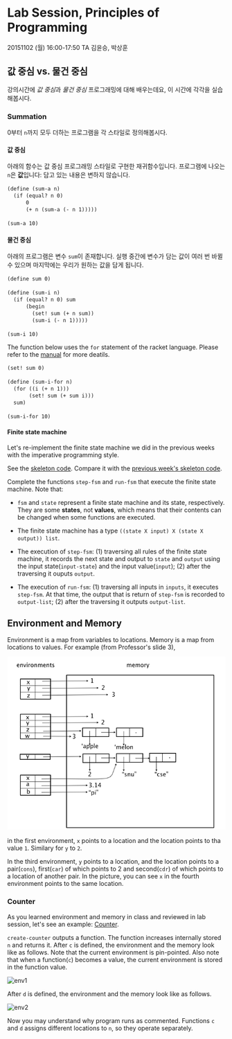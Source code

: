 # Lab Session, Principles of Programming #

20151102 (월) 16:00-17:50
TA 김윤승, 박상훈

## 값 중심 vs. 물건 중심 ##

강의시간에 *값 중심*과 *물건 중심* 프로그래밍에 대해 배우는데요, 이 시간에 각각을 실습해봅시다.

### Summation ###

0부터 `n`까지 모두 더하는 프로그램을 각 스타일로 정의해봅시다.

#### 값 중심 ####

아래의 함수는 값 중심 프로그래밍 스타일로 구현한 재귀함수입니다. 프로그램에 나오는 `n`은 **값**입니다: 담고 있는 내용은 변하지 않습니다.

```racket
(define (sum-a n)
  (if (equal? n 0)
      0
      (+ n (sum-a (- n 1)))))

(sum-a 10)
```

#### 물건 중심 ####

아래의 프로그램은 변수 `sum`이 존재합니다. 실행 중간에 변수가 담는 값이 여러 번 바뀔 수 있으며 마지막에는 우리가 원하는 값을 담게 됩니다.

```racket
(define sum 0)

(define (sum-i n)
  (if (equal? n 0) sum
      (begin 
        (set! sum (+ n sum))
        (sum-i (- n 1)))))

(sum-i 10)
```

The function below uses the `for` statement of the racket language.
Please refer to the
[manual](http://docs.racket-lang.org/reference/for.html) for more
deatils.

```racket
(set! sum 0)

(define (sum-i-for n)
  (for ((i (+ n 1)))
       (set! sum (+ sum i)))
  sum)

(sum-i-for 10)
```

#### Finite state machine ####

Let's re-implement the finite state machine we did in the previous
weeks with the imperative programming style.

See the [skeleton code](fsm_imp.rkt).  Compare it with the
[previous week's skeleton code](../20141022/fsm.rkt).

Complete the functions `step-fsm` and `run-fsm` that execute the
finite state machine. Note that:

- `fsm` and `state` represent a finite state machine and its state,
respectively.  They are some **states**, not **values**, which means
that their contents can be changed when some functions are executed.

- The finite state machine has a type `((state X input) X (state X
output)) list`.

- The execution of `step-fsm`: (1) traversing all rules of the finite
state machine, it records the next state and output to `state` and
`output` using the input state(`input-state`) and the input
value(`input`); (2) after the traversing it ouputs `output`.

- The execution of `run-fsm`: (1) traversing all inputs in `inputs`,
it executes `step-fsm`.  At that time, the output that is return of
`step-fsm` is recorded to `output-list`; (2) after the traversing it
outputs `output-list`.

## Environment and Memory ##

Environment is a map from variables to locations. Memory is a map from locations to values. For example (from Professor's slide 3),

![env-mem](fig-env-mem.png)

in the first environment, ```x``` points to a location and the
location points to tha value ```1```. Similary for ```y``` to ```2```.

In the third environment, ```y``` points to a location, and the
location points to a pair(```cons```), first(```car```) of which
points to 2 and second(```cdr```) of which points to a location of
another pair. In the picture, you can see ```x``` in the fourth
environment points to the same location.

### Counter ###

As you learned environment and memory in class and reviewed in lab
session, let's see an example: [Counter](counter.rkt).

```create-counter``` outputs a function. The function increases
internally stored ```n``` and returns it. After ```c``` is defined,
the environment and the memory look like as follows. Note that the
current environment is pin-pointed. Also note that when a
function(```c```) becomes a value, the current environment is stored
in the function value.

![env1](env1.png)

After ```d``` is defined, the environment and the memory look like as
follows.

![env2](env2.png)

Now you may understand why program runs as commented. Functions
```c``` and ```d``` assigns different locations to ```n```, so they
operate separately.
